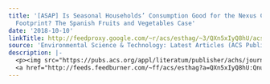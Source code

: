```yaml
---
title: '[ASAP] Is Seasonal Households’ Consumption Good for the Nexus Carbon/Water
  Footprint? The Spanish Fruits and Vegetables Case'
date: '2018-10-10'
linkTitle: http://feedproxy.google.com/~r/acs/esthag/~3/QXn5xIyQ8hU/acs.est.8b00221
source: 'Environmental Science & Technology: Latest Articles (ACS Publications)'
description: |-
  <p><img src="https://pubs.acs.org/appl/literatum/publisher/achs/journals/content/esthag/0/esthag.ahead-of-print/acs.est.8b00221/20181010/images/medium/es-2018-002215_0007.gif" alt="TOC Graphic"/></p><div><cite>Environmental Science & Technology</cite></div><div>DOI: 10.1021/acs.est.8b00221</div><div class="feedflare">
  <a href="http://feeds.feedburner.com/~ff/acs/esthag?a=QXn5xIyQ8hU:QnudegxHMNU:yIl2AUoC8zA"><img src="http://feeds.feedburner.com/~ff/acs/esthag?d=yIl2AUoC8zA" border="0"></img></a>
---
```

